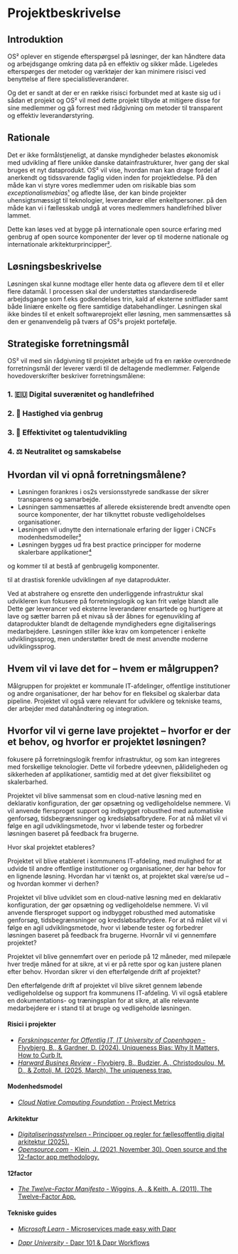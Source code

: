 # Projektbeskrivelse

## Introduktion

OS² oplever en stigende efterspørgsel på løsninger, der kan håndtere data og arbejdsgange omkring data på en effektiv og sikker måde. Ligeledes efterspørges der metoder og værktøjer der kan minimere risisci ved benyttelse af flere specialistleverandører. 

Og det er sandt at der er en række risisci forbundet med at kaste sig ud i sådan et projekt og OS² vil med dette projekt tilbyde at mitigere disse for sine medlemmer og gå forrest med rådgivning om metoder til transparent og effektiv leverandørstyring.

## Rationale

Det er ikke formålstjeneligt, at danske myndigheder belastes økonomisk med udvikling af flere unikke danske datainfrastrukturer, hver gang der skal bruges et nyt dataprodukt.
OS² vil vise, hvordan man kan drage fordel af anerkendt og tidssvarende faglig viden inden for projektledelse.
På den måde kan vi styre vores medlemmer uden om risikable bias som _exceptionalismebias_[¹](#risici-i-projekter) og afledte låse, der kan binde projekter uhensigtsmæssigt til teknologier, leverandører eller enkeltpersoner.
på den måde kan vi i fællesskab undgå at vores medlemmers handlefrihed bliver lammet.

Dette kan løses ved at bygge på internationale open source erfaring med genbrug af open source komponenter der lever op til moderne nationale og internationale arkitekturprincipper[²](#arkitektur).

## Løsningsbeskrivelse

Løsningen skal kunne modtage eller hente data og aflevere dem til et eller flere datamål. I processen skal der understøttes standardiserede arbejdsgange som f.eks godkendelses trin, kald af eksterne snitflader samt både liniære enkelte og flere samtidige databehandlinger. Løsningen skal ikke bindes til et enkelt softwareprojekt eller løsning, men sammensættes så den er genanvendelig på tværs af OS²s projekt portefølje.

## Strategiske forretningsmål

OS² vil med sin rådgivning til projektet arbejde ud fra en række overordnede forretningsmål der leverer værdi til de deltagende medlemmer. Følgende hovedoverskrifter beskriver forretningsmålene:

### 1. 🇪🇺 Digital suverænitet og handlefrihed
### 2. 🐎 Hastighed via genbrug
### 3. 🚀 Effektivitet og talentudvikling
### 4. ⚖️ Neutralitet og samskabelse

## 
## Hvordan vil vi opnå forretningsmålene?

 - Løsningen forankres i os2s versionsstyrede sandkasse der sikrer transparens og samarbejde.
 - Løsningen sammensættes af allerede eksisterende bredt anvendte open source komponenter, der har tilknyttet robuste vedligeholdelses organisationer.
 - Løsningen vil udnytte den internationale erfaring der ligger i CNCFs modenhedsmodeller[³](#modenhedsmodel)
 - Løsningen bygges ud fra best practice principper for moderne skalerbare applikationer[⁴](#12Factor)


 og kommer til at bestå af genbrugelig komponenter. 

 til at drastisk forenkle udviklingen af nye dataprodukter.

 Ved at abstrahere og ensrette den underliggende infrastruktur skal udvikleren kun fokusere på forretningslogik og kan frit vælge blandt alle  Dette gør leverancer ved eksterne leverandører ensartede og hurtigere at lave og sætter barren på et nivau så der åbnes for egenuvikling af dataprodukter blandt de deltagende myndigheders egne digitaliserings medarbejdere. Løsningen stiller ikke krav om kompetencer i enkelte udviklingssprog, men understøtter bredt de mest anvendte moderne udviklingssprog. 


## Hvem vil vi lave det for – hvem er målgruppen?

Målgruppen for projektet er kommunale IT-afdelinger, offentlige institutioner og andre organisationer, der har behov for en fleksibel og skalerbar data pipeline. Projektet vil også være relevant for udviklere og tekniske teams, der arbejder med datahåndtering og integration.

## Hvorfor vil vi gerne lave projektet – hvorfor er der et behov, og hvorfor er projektet løsningen?


fokusere på forretningslogik fremfor infrastruktur, og som kan integreres med forskellige teknologier. Dette vil forbedre ydeevnen, pålideligheden og sikkerheden af applikationer, samtidig med at det giver fleksibilitet og skalerbarhed. 

Projektet vil blive sammensat som en cloud-native løsning med en deklarativ konfiguration, der gør opsætning og vedligeholdelse nemmere. Vi vil anvende flersproget support og indbygget robusthed med automatiske genforsøg, tidsbegrænsninger og kredsløbsafbrydere. For at nå målet vil vi følge en agil udviklingsmetode, hvor vi løbende tester og forbedrer løsningen baseret på feedback fra brugerne.





Hvor skal projektet etableres?

Projektet vil blive etableret i kommunens IT-afdeling, med mulighed for at udvide til andre offentlige institutioner og organisationer, der har behov for en lignende løsning.
Hvordan har vi tænkt os, at projektet skal være/se ud – og hvordan kommer vi derhen?

Projektet vil blive udviklet som en cloud-native løsning med en deklarativ konfiguration, der gør opsætning og vedligeholdelse nemmere. Vi vil anvende flersproget support og indbygget robusthed med automatiske genforsøg, tidsbegrænsninger og kredsløbsafbrydere. For at nå målet vil vi følge en agil udviklingsmetode, hvor vi løbende tester og forbedrer løsningen baseret på feedback fra brugerne.
Hvornår vil vi gennemføre projektet?

Projektet vil blive gennemført over en periode på 12 måneder, med milepæle hver tredje måned for at sikre, at vi er på rette spor og kan justere planen efter behov.
Hvordan sikrer vi den efterfølgende drift af projektet?

Den efterfølgende drift af projektet vil blive sikret gennem løbende vedligeholdelse og support fra kommunens IT-afdeling. Vi vil også etablere en dokumentations- og træningsplan for at sikre, at alle relevante medarbejdere er i stand til at bruge og vedligeholde løsningen.

#### Risici i projekter

- [*Forskningscenter for Offentlig IT, IT University of Copenhagen* - Flyvbjerg, B., & Gardner, D. (2024). Uniqueness Bias: Why It Matters, How to Curb It.](https://pure.itu.dk/da/publications/uniqueness-bias-why-it-matters-how-to-curb-it)
- [*Harward Busines Review* - Flyvbjerg, B., Budzier, A., Christodoulou, M. D., & Zottoli, M. (2025, March). The uniqueness trap. ](https://hbr.org/2025/03/the-uniqueness-trap)

#### Modenhedsmodel

- [*Cloud Native Computing Foundation* - Project Metrics](https://www.cncf.io/project-metrics/)

#### Arkitektur

- [*Digitaliseringsstyrelsen* - Principper og regler for fællesoffentlig digital arkitektur (2025).](https://arkitektur.digst.dk/principper-og-regler)
- [*Opensource.com* - Klein, J. (2021, November 30). Open source and the 12-factor app methodology.](https://opensource.com/article/21/11/open-source-12-factor-app-methodology)

#### 12factor

- [*The Twelve-Factor Manifesto* - Wiggins, A., & Keith, A. (2011). The Twelve-Factor App.](https://github.com/twelve-factor/twelve-factor)

#### Tekniske guides

- [*Microsoft Learn* - Microservices made easy with Dapr](https://learn.microsoft.com/en-us/shows/the-launch-space/microservices-made-easy-with-dapr)

- [*Dapr University* - Dapr 101 & Dapr Workflows](https://www.diagrid.io/dapr-university)